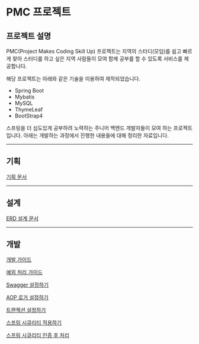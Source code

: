 # PMC 프로젝트

## 프로젝트 설명

PMC(Project Makes Coding Skill Up) 프로젝트는 지역의 스터디(모임)를 쉽고 빠르게 찾아 스터디를 하고 싶은 지역 사람들이 모여 함께 공부를 할 수 있도록 서비스를 제공합니다.

해당 프로젝트는 아래와 같은 기술을 이용하여 제작되었습니다.
  - Spring Boot
  - Mybatis
  - MySQL
  - ThymeLeaf
  - BootStrap4

스프링을 더 심도있게 공부하려 노력하는 주니어 백엔드 개발자들이 모여 하는 프로젝트입니다. 아래는 개발하는 과정에서 진행한 내용들에 대해 정리한 자료입니다.

---

## 기획

[기획 문서](doc/project_planning.md)

---

## 설계

[ERD 설계 문서](doc/erd_design.md)

---

## 개발

[개발 가이드](doc/develop_guide.md)

[예외 처리 가이드](doc/exception_guide.md)

[Swagger 설정하기](doc/swagger.md)

[AOP 로거 설정하기](doc/aop.md)

[트랜젝션 설정하기](doc/transaction.md)

[스프링 시큐리티 적용하기](https://okdolmin.tistory.com/30)

[스프링 시큐리티 인증 후 처리](https://okdolmin.tistory.com/36)
